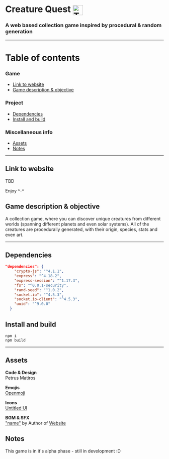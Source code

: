 # Creature Quest <img src="public/assets/icons/creature-quest.svg" alt="The Creature Quest logo" width=32 style="vertical-align:middle">

### A web based collection game inspired by procedural &amp; random generation

---

# Table of contents
  ### Game
  - [Link to website](#link-to-website)
  - [Game description & objective](#game-description--objective)
  ### Project
  - [Dependencies](#dependencies)
  - [Install and build](#install-and-build)
  ### Miscellaneous info
  - [Assets](#assets)
  - [Notes](#notes)

---

## Link to website
<!-- #### TBD -->
 TBD
 
 Enjoy ^-^


## Game description & objective
 A collection game, where you can discover unique creatures from different worlds (spanning different planets and even solar systems). All of the creatures are procedurally generated, with their origin, species, stats and even art.
 



---

## Dependencies
```json
"dependencies": {
    "crypto-js": "^4.1.1",
    "express": "^4.18.2",
    "express-session": "^1.17.3",
    "fs": "^0.0.1-security",
    "rand-seed": "^1.0.2",
    "socket.io": "^4.5.3",
    "socket.io-client": "^4.5.3",
    "uuid": "^9.0.0"
  }
```

## Install and build

```
npm i
npm build
```
---

## Assets

**Code & Design** <br> Petrus Matiros

**Emojis** <br> <a href="https://openmoji.org/library/" target="_blank">Openmoji</a>

**Icons** <br> <a href="https://www.untitledui.com/icons" target="_blank">Untitled UI</a>

**BGM & SFX**
<br>
<a href="#" target="_blank">"name"</a> by Author of <a href="#" target="_blank">Website</a>
<br>



## Notes

This game is in it's alpha phase - still in development :D

